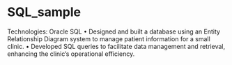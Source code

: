 # SQL_sample
Technologies: Oracle SQL
•	Designed and built a database using an Entity Relationship Diagram system to manage patient information for a small clinic.
•	Developed SQL queries to facilitate data management and retrieval, enhancing the clinic’s operational efficiency.

